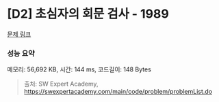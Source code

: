 # [D2] 초심자의 회문 검사 - 1989 

[문제 링크](https://swexpertacademy.com/main/code/problem/problemDetail.do?contestProbId=AV5PyTLqAf4DFAUq) 

### 성능 요약

메모리: 56,692 KB, 시간: 144 ms, 코드길이: 148 Bytes



> 출처: SW Expert Academy, https://swexpertacademy.com/main/code/problem/problemList.do